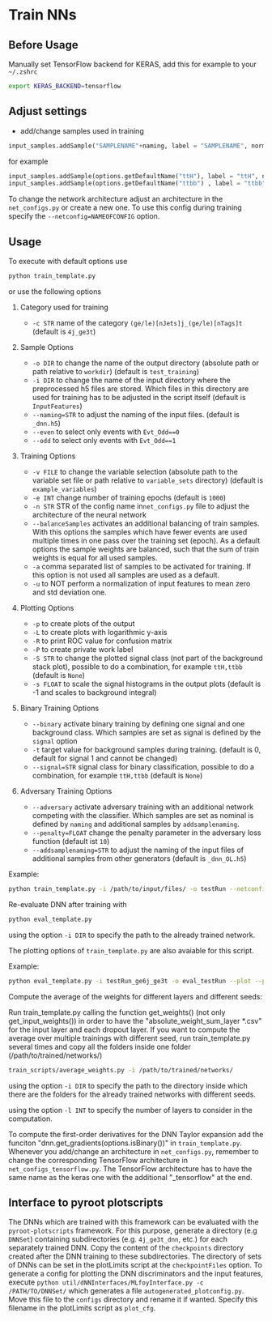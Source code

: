 # Train NNs
## Before Usage
Manually set TensorFlow backend for KERAS, add this for example to your `~/.zshrc`
```bash
export KERAS_BACKEND=tensorflow
```

## Adjust settings
- add/change samples used in training
```python
input_samples.addSample("SAMPLENAME"+naming, label = "SAMPLENAME", normalization_weight = FLOAT)
```
for example
```python
input_samples.addSample(options.getDefaultName("ttH"), label = "ttH", normalization_weight = options.getNomWeight())
input_samples.addSample(options.getDefaultName("ttbb") , label = "ttbb")
```

To change the network architecture adjust an architecture in the `net_configs.py` or create a new one. To use this config during training specify the `--netconfig=NAMEOFCONFIG` option.


## Usage
To execute with default options use
```bash
python train_template.py
```
or use the following options
1. Category used for training
    - `-c STR` name of the category `(ge/le)[nJets]j_(ge/le)[nTags]t`
    (default is `4j_ge3t`)

2. Sample Options
    - `-o DIR` to change the name of the output directory (absolute path or path relative to `workdir`)
        (default is `test_training`)
    - `-i DIR` to change the name of the input directory where the preprocessed h5 files are stored. Which files in this directory are used for training has to be adjusted in the script itself
        (default is `InputFeatures`)
    - `--naming=STR` to adjust the naming of the input files.
        (default is `_dnn.h5`)
    - `--even` to select only events with `Evt_Odd==0`
    - `--odd` to select only events with `Evt_Odd==1`

3. Training Options
    - `-v FILE` to change the variable selection (absolute path to the variable set file or path relative to `variable_sets` directory)
        (default is `example_variables`)
    - `-e INT` change number of training epochs
        (default is `1000`)
    - `-n STR` STR of the config name in`net_configs.py` file to adjust the architecture of the neural network
    - `--balanceSamples` activates an additional balancing of train samples. With this options the samples which have fewer events are used multiple times in one pass over the training set (epoch). As a default options the sample weights are balanced, such that the sum of train weights is equal for all used samples.
    - `-a` comma separated list of samples to be activated for training. If this option is not used all samples are used as a default.
    - `-u` to NOT perform a normalization of input features to mean zero and std deviation one.

4. Plotting Options
    - `-p` to create plots of the output
    - `-L` to create plots with logarithmic y-axis
    - `-R` to print ROC value for confusion matrix
    - `-P` to create private work label
    - `-S STR` to change the plotted signal class (not part of the background stack plot), possible to do a combination, for example `ttH,ttbb`
        (default is `None`)
    - `-s FLOAT` to scale the signal histograms in the output plots (default is -1 and scales to background integral)

5. Binary Training Options
    - `--binary` activate binary training by defining one signal and one background class. Which samples are set as signal is defined by the `signal` option
    - `-t` target value for background samples during training.
        (default is 0, default for signal 1 and cannot be changed)
    - `--signal=STR` signal class for binary classification, possible to do a combination, for example `ttH,ttbb` (default is `None`)

6. Adversary Training Options
    - `--adversary` activate adversary training with an additional network competing with the classifier. Which samples are set as nominal is defined by `naming` and additional samples by `addsamplenaming`.
    - `--penalty=FLOAT` change the penalty parameter in the adversary loss function (default ist `10`)
    - `--addsamplenaming=STR` to adjust the naming of the input files of additional samples from other generators (default is `_dnn_OL.h5`)


Example:
```bash
python train_template.py -i /path/to/input/files/ -o testRun --netconfig=test_config --plot --printroc -c ge6j_ge3t --epochs=1000 --signalclass=ttHbb,ttbb
```


Re-evaluate DNN after training with
```bash
python eval_template.py
```
using the option `-i DIR` to specify the path to the already trained network.

The plotting options of `train_template.py` are also avaiable for this script.

Example:
```bash
python eval_template.py -i testRun_ge6j_ge3t -o eval_testRun --plot --printroc
```


Compute the average of the weights for different layers and different seeds:

Run train_template.py calling the function get_weights() (not only get_input_weights()) in order to have the "absolute_weight_sum_layer *.csv" for the input layer and each dropout layer.
If you want to compute the average over multiple trainings with different seed, run train_template.py several times and copy all the folders inside one folder (/path/to/trained/networks/)

```bash
train_scripts/average_weights.py -i /path/to/trained/networks/
```
using the option `-i DIR` to specify the path to the directory inside which there are the folders for the already trained networks with different seeds.

using the option `-l INT` to specify the number of layers to consider in the computation.


To compute the first-order derivatives for the DNN Taylor expansion add the funciton "dnn.get_gradients(options.isBinary())" in `train_template.py`. Whenever you add/change an architecture in `net_configs.py`, remember to  change the corresponding TensorFlow architecture in `net_configs_tensorflow.py`. The TensorFlow architecture has to have the same name as the keras one with the additional "_tensorflow" at the end.


## Interface to pyroot plotscripts
The DNNs which are trained with this framework can be evaluated with the `pyroot-plotscripts` framework.
For this purpose, generate a directory (e.g `DNNSet`) containing subdirectories (e.g. `4j_ge3t_dnn`, etc.) for each separately trained DNN.
Copy the content of the `checkpoints` directory created after the DNN training to these subdirectories.
The directory of sets of DNNs can be set in the plotLimits script at the `checkpointFiles` option.
To generate a config for plotting the DNN discriminators and the input features, execute `python util/dNNInterfaces/MLfoyInterface.py -c /PATH/TO/DNNSet/` which generates a file `autogenerated_plotconfig.py`. Move this file to the `configs` directory and rename it if wanted.
Specify this filename in the plotLimits script as `plot_cfg`.
